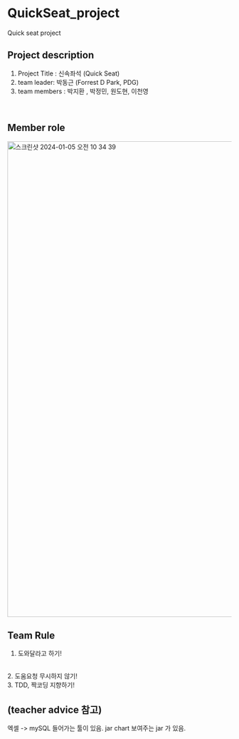 # QuickSeat_project
Quick seat project 
<br>

## Project description

1. Project Title : 신속좌석 (Quick Seat)
2. team leader: 박동근 (Forrest D Park, PDG)
3. team members : 박지환 , 박정민, 원도현, 이천영
<br>



## Member role

<img width="1068" alt="스크린샷 2024-01-05 오전 10 34 39" src="https://github.com/BigDataTeam01/QuickSeat_project/assets/149550771/6cebad1f-0425-4621-9aa1-6027321e9f78">


<br>

## Team Rule
1. 도와달라고 하기!
<br>
2. 도움요청 무시하지 않기!
<br>
3. TDD, 짝코딩 지향하기!
<br>

## (teacher advice 참고)
엑셀 -> mySQL 들어가는  툴이 있음.
jar chart 보여주는 jar 가 있음.
